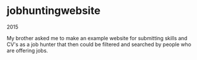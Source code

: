 # jobhuntingwebsite
2015

My brother asked me to make an example website for submitting skills and CV's as a job hunter that then could be filtered and searched by people who are offering jobs.
